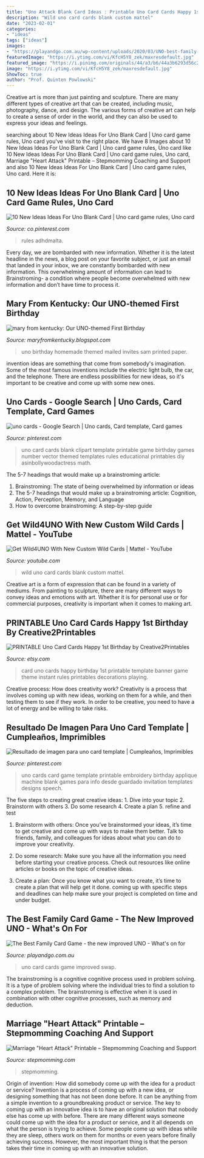 ```yaml
---
title: "Uno Attack Blank Card Ideas : Printable Uno Card Cards Happy 1st Birthday By Creative2printables"
description: "Wild uno card cards blank custom mattel"
date: "2023-02-01"
categories:
- "ideas"
tags: ["ideas"]
images:
- "https://playandgo.com.au/wp-content/uploads/2020/03/UNO-best-family-card-game3.jpg"
featuredImage: "https://i.ytimg.com/vi/KfcH5Y8_zek/maxresdefault.jpg"
featured_image: "https://i.pinimg.com/originals/44/a3/b6/44a3b6293d56c268d1432183b74e90b7.jpg"
image: "https://i.ytimg.com/vi/KfcH5Y8_zek/maxresdefault.jpg"
ShowToc: true
author: "Prof. Quinten Powlowski"
---
```



Creative art is more than just painting and sculpture. There are many different types of creative art that can be created, including music, photography, dance, and design. The various forms of creative art can help to create a sense of order in the world, and they can also be used to express your ideas and feelings.

	

		
searching about 10 New Ideas Ideas For Uno Blank Card | Uno card game rules, Uno card you've visit to the right place. We have 8 Images about 10 New Ideas Ideas For Uno Blank Card | Uno card game rules, Uno card like 10 New Ideas Ideas For Uno Blank Card | Uno card game rules, Uno card, Marriage &quot;Heart Attack&quot; Printable – Stepmomming Coaching and Support and also 10 New Ideas Ideas For Uno Blank Card | Uno card game rules, Uno card. Here it is:
		
    
## 10 New Ideas Ideas For Uno Blank Card | Uno Card Game Rules, Uno Card

<img loading=lazy src="https://i.pinimg.com/originals/d6/dd/a4/d6dda49c4ad673ff555e5d1f9f7a421f.jpg" onerror="this.onerror=null;this.src='https://tse2.mm.bing.net/th?id=OIP.4xejshD2hDxmsICUrAGRnAHaJ4&amp;pid=15.1';" alt="10 New Ideas Ideas For Uno Blank Card | Uno card game rules, Uno card">

_Source: co.pinterest.com_

>rules adhdmalta. 

	

Every day, we are bombarded with new information. Whether it is the latest headline in the news, a blog post on your favorite subject, or just an email that landed in your inbox, we are constantly bombarded with new information. This overwhelming amount of information can lead to Brainstroming- a condition where people become overwhelmed with new information and don’t have time to process it.

    
## Mary From Kentucky: Our UNO-themed First Birthday

<img loading=lazy src="http://3.bp.blogspot.com/--udp7aPqRPU/UPDW9bosx9I/AAAAAAAAA48/uVvpPxy1-f8/s1600/invitationblog.jpg" onerror="this.onerror=null;this.src='https://tse3.mm.bing.net/th?id=OIP.LjkuZmjdtbZYMtCKmzhDFQHaLb&amp;pid=15.1';" alt="mary from kentucky: Our UNO-themed First Birthday">

_Source: maryfromkentucky.blogspot.com_

>uno birthday homemade themed mailed invites sam printed paper. 

	

invention ideas are something that come from somebody's imagination. Some of the most famous inventions include the electric light bulb, the car, and the telephone. There are endless possibilities for new ideas, so it's important to be creative and come up with some new ones.

    
## Uno Cards - Google Search | Uno Cards, Card Template, Card Games

<img loading=lazy src="https://i.pinimg.com/736x/3a/93/b5/3a93b5b3a949562fd444d84bbbc2fe9c--uno-cards-game-cards.jpg" onerror="this.onerror=null;this.src='https://tse2.mm.bing.net/th?id=OIP.KEebgO7zSyBipUWCapjnWAAAAA&amp;pid=15.1';" alt="uno cards - Google Search | Uno cards, Card template, Card games">

_Source: pinterest.com_

>uno card cards blank clipart template printable game birthday games number vector themed templates rules educational printables diy asinbollywoodactress math. 

	

The 5-7 headings that would make up a brainstroming article:
1. Brainstroming: The state of being overwhelmed by information or ideas
2. The 5-7 headings that would make up a brainstroming article: Cognition, Action, Perception, Memory, and Language
3. How to overcome brainstroming: A step-by-step guide

    
## Get Wild4UNO With New Custom Wild Cards | Mattel - YouTube

<img loading=lazy src="https://i.ytimg.com/vi/KfcH5Y8_zek/maxresdefault.jpg" onerror="this.onerror=null;this.src='https://tse4.mm.bing.net/th?id=OIP.onj-FeZFkGWiQ9SuFPDL7wHaEK&amp;pid=15.1';" alt="Get Wild4UNO With New Custom Wild Cards | Mattel - YouTube">

_Source: youtube.com_

>wild uno card cards blank custom mattel. 

	

Creative art is a form of expression that can be found in a variety of mediums. From painting to sculpture, there are many different ways to convey ideas and emotions with art. Whether it is for personal use or for commercial purposes, creativity is important when it comes to making art.

    
## PRINTABLE Uno Card Cards Happy 1st Birthday By Creative2Printables

<img loading=lazy src="https://img1.etsystatic.com/035/0/9496668/il_570xN.602067941_dxea.jpg" onerror="this.onerror=null;this.src='https://tse3.mm.bing.net/th?id=OIP._1J7BQo0klVUwVHYKiKQewHaOv&amp;pid=15.1';" alt="PRINTABLE Uno Card Cards Happy 1st Birthday by Creative2Printables">

_Source: etsy.com_

>card uno cards happy birthday 1st printable template banner game theme instant rules printables decorations playing. 

	

Creative process: How does creativity work?
Creativity is a process that involves coming up with new ideas, working on them for a while, and then testing them to see if they work. In order to be creative, you need to have a lot of energy and be willing to take risks.

    
## Resultado De Imagen Para Uno Card Template | Cumpleaños, Imprimibles

<img loading=lazy src="https://i.pinimg.com/originals/44/a3/b6/44a3b6293d56c268d1432183b74e90b7.jpg" onerror="this.onerror=null;this.src='https://tse1.mm.bing.net/th?id=OIP.qo5SzeqaQAbtMHvHG9IOXwAAAA&amp;pid=15.1';" alt="Resultado de imagen para uno card template | Cumpleaños, Imprimibles">

_Source: pinterest.com_

>uno cards card game template printable embroidery birthday applique machine blank games para info desde guardado invitation templates designs speech. 

	

The five steps to creating great creative ideas: 1. Dive into your topic 2. Brainstorm with others 3. Do some research 4. Create a plan 5. refine and test
1. Brainstorm with others: Once you’ve brainstormed your ideas, it’s time to get creative and come up with ways to make them better. Talk to friends, family, and colleagues for ideas about what you can do to improve your creativity.
2. Do some research: Make sure you have all the information you need before starting your creative process. Check out resources like online articles or books on the topic of creative ideas.

3. Create a plan: Once you know what you want to create, it’s time to create a plan that will help get it done. coming up with specific steps and deadlines can help make sure your project is completed on time and under budget.


    
## The Best Family Card Game - The New Improved UNO - What&#039;s On For

<img loading=lazy src="https://playandgo.com.au/wp-content/uploads/2020/03/UNO-best-family-card-game3.jpg" onerror="this.onerror=null;this.src='https://tse4.mm.bing.net/th?id=OIP.4E1JhB73zoMDu-HZwQgZ4gHaJ4&amp;pid=15.1';" alt="The Best Family Card Game - the new improved UNO - What&#039;s on for">

_Source: playandgo.com.au_

>uno card cards game improved swap. 

	

The brainstroming is a cognitive cognitive process used in problem solving. It is a type of problem solving where the individual tries to find a solution to a complex problem. The brainstroming is effective when it is used in combination with other cognitive processes, such as memory and deduction.

    
## Marriage &quot;Heart Attack&quot; Printable – Stepmomming Coaching And Support

<img loading=lazy src="https://stepmomming.com/wp-content/uploads/2021/06/HAK_Shop_Graphic_600x.png" onerror="this.onerror=null;this.src='https://tse3.mm.bing.net/th?id=OIP.M3lSVzeIBoQAk9PdBebKjgHaHa&amp;pid=15.1';" alt="Marriage &quot;Heart Attack&quot; Printable – Stepmomming Coaching and Support">

_Source: stepmomming.com_

>stepmomming. 

	

Origin of invention: How did somebody come up with the idea for a product or service?
Invention is a process of coming up with a new idea, or designing something that has not been done before. It can be anything from a simple invention to a groundbreaking product or service. The key to coming up with an innovative idea is to have an original solution that nobody else has come up with before. There are many different ways someone could come up with the idea for a product or service, and it all depends on what the person is trying to achieve. Some people come up with ideas while they are sleep, others work on them for months or even years before finally achieving success. However, the most important thing is that the person takes their time in coming up with an innovative solution.

